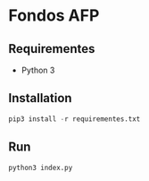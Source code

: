 # Fondos AFP

## Requirementes

- Python 3

## Installation

```python
pip3 install -r requirementes.txt
```

## Run

```python
python3 index.py
```
